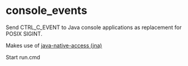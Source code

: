 console_events
==============

Send CTRL_C_EVENT to Java console applications as replacement for POSIX SIGINT.

Makes use of [java-native-access (jna)](https://github.com/java-native-access/jna/blob/master/README.md)

Start run.cmd

